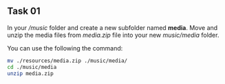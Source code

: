 ## Task 01
In your */music*  folder and create a new subfolder named **media**. Move and unzip the media files from *media.zip* file into your new *music/media* folder. 

You can use the following the command: 

```bash
mv ./resources/media.zip ./music/media/
cd ./music/media
unzip media.zip
```
